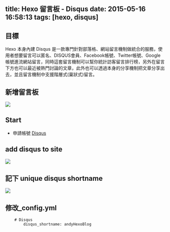 title: Hexo 留言板 - Disqus
date: 2015-05-16 16:58:13
tags: [hexo, disqus]
---

## 目標

Hexo 本身內建 Disqus 是一款專門針對部落格、網站留言機制做統合的服務，使用者想要留言可以匿名、DISQUS會員、Facebook帳號、Twitter帳號、Google帳號進流網站留言，同時這套留言機制可以幫你統計訪客留言排行榜，另外在留言下方也可以最近被熱門討論的文章，此外也可以透過本身的分享機制把文章分享出去，並且留言機制中支援階層式(巢狀式)留言。

<!-- more -->

## 新增留言板

![](https://googledrive.com/host/0B0pH-JgGVSTDTzNKbjJSUGhPaWM)

## Start

- 申請帳號 [Disqus](https://disqus.com/)

## add disqus to site

![](https://googledrive.com/host/0B0pH-JgGVSTDQUJGRDU0OW8wV3M)

## 記下 unique disqus shortname

![](https://googledrive.com/host/0B0pH-JgGVSTDU1RzZ1pWMTRmUEE)

## 修改_config.yml

```
    # Disqus
        disqus_shortname: andyHexoBlog
```
